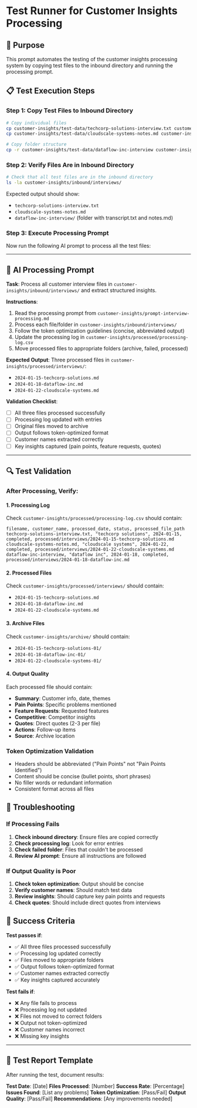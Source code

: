 # Test Runner for Customer Insights Processing

## 🎯 Purpose
This prompt automates the testing of the customer insights processing system by copying test files to the inbound directory and running the processing prompt.

## 📋 Test Execution Steps

### Step 1: Copy Test Files to Inbound Directory
```bash
# Copy individual files
cp customer-insights/test-data/techcorp-solutions-interview.txt customer-insights/inbound/interviews/
cp customer-insights/test-data/cloudscale-systems-notes.md customer-insights/inbound/interviews/

# Copy folder structure
cp -r customer-insights/test-data/dataflow-inc-interview customer-insights/inbound/interviews/
```

### Step 2: Verify Files Are in Inbound Directory
```bash
# Check that all test files are in the inbound directory
ls -la customer-insights/inbound/interviews/
```

Expected output should show:
- `techcorp-solutions-interview.txt`
- `cloudscale-systems-notes.md`
- `dataflow-inc-interview/` (folder with transcript.txt and notes.md)

### Step 3: Execute Processing Prompt
Now run the following AI prompt to process all the test files:

---

## 🤖 AI Processing Prompt

**Task**: Process all customer interview files in `customer-insights/inbound/interviews/` and extract structured insights.

**Instructions**: 
1. Read the processing prompt from `customer-insights/prompt-interview-processing.md`
2. Process each file/folder in `customer-insights/inbound/interviews/`
3. Follow the token optimization guidelines (concise, abbreviated output)
4. Update the processing log in `customer-insights/processed/processing-log.csv`
5. Move processed files to appropriate folders (archive, failed, processed)

**Expected Output**: Three processed files in `customer-insights/processed/interviews/`:
- `2024-01-15-techcorp-solutions.md`
- `2024-01-18-dataflow-inc.md`
- `2024-01-22-cloudscale-systems.md`

**Validation Checklist**:
- [ ] All three files processed successfully
- [ ] Processing log updated with entries
- [ ] Original files moved to archive
- [ ] Output follows token-optimized format
- [ ] Customer names extracted correctly
- [ ] Key insights captured (pain points, feature requests, quotes)

---

## 🔍 Test Validation

### After Processing, Verify:

#### 1. Processing Log
Check `customer-insights/processed/processing-log.csv` should contain:
```csv
filename, customer_name, processed_date, status, processed_file_path
techcorp-solutions-interview.txt, "techcorp solutions", 2024-01-15, completed, processed/interviews/2024-01-15-techcorp-solutions.md
cloudscale-systems-notes.md, "cloudscale systems", 2024-01-22, completed, processed/interviews/2024-01-22-cloudscale-systems.md
dataflow-inc-interview, "dataflow inc", 2024-01-18, completed, processed/interviews/2024-01-18-dataflow-inc.md
```

#### 2. Processed Files
Check `customer-insights/processed/interviews/` should contain:
- `2024-01-15-techcorp-solutions.md`
- `2024-01-18-dataflow-inc.md`
- `2024-01-22-cloudscale-systems.md`

#### 3. Archive Files
Check `customer-insights/archive/` should contain:
- `2024-01-15-techcorp-solutions-01/`
- `2024-01-18-dataflow-inc-01/`
- `2024-01-22-cloudscale-systems-01/`

#### 4. Output Quality
Each processed file should contain:
- **Summary**: Customer info, date, themes
- **Pain Points**: Specific problems mentioned
- **Feature Requests**: Requested features
- **Competitive**: Competitor insights
- **Quotes**: Direct quotes (2-3 per file)
- **Actions**: Follow-up items
- **Source**: Archive location

### Token Optimization Validation
- Headers should be abbreviated ("Pain Points" not "Pain Points Identified")
- Content should be concise (bullet points, short phrases)
- No filler words or redundant information
- Consistent format across all files

## 🚨 Troubleshooting

### If Processing Fails
1. **Check inbound directory**: Ensure files are copied correctly
2. **Check processing log**: Look for error entries
3. **Check failed folder**: Files that couldn't be processed
4. **Review AI prompt**: Ensure all instructions are followed

### If Output Quality is Poor
1. **Check token optimization**: Output should be concise
2. **Verify customer names**: Should match test data
3. **Review insights**: Should capture key pain points and requests
4. **Check quotes**: Should include direct quotes from interviews

## 🎯 Success Criteria

**Test passes if**:
- ✅ All three files processed successfully
- ✅ Processing log updated correctly
- ✅ Files moved to appropriate folders
- ✅ Output follows token-optimized format
- ✅ Customer names extracted correctly
- ✅ Key insights captured accurately

**Test fails if**:
- ❌ Any file fails to process
- ❌ Processing log not updated
- ❌ Files not moved to correct folders
- ❌ Output not token-optimized
- ❌ Customer names incorrect
- ❌ Missing key insights

---

## 📝 Test Report Template

After running the test, document results:

**Test Date**: [Date]
**Files Processed**: [Number]
**Success Rate**: [Percentage]
**Issues Found**: [List any problems]
**Token Optimization**: [Pass/Fail]
**Output Quality**: [Pass/Fail]
**Recommendations**: [Any improvements needed]
